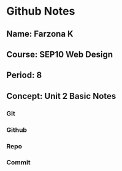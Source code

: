 # Github Notes

## Name: Farzona K
## Course: SEP10 Web Design
## Period: 8
## Concept: Unit 2 Basic Notes

### Git 
### Github
### Repo
### Commit
